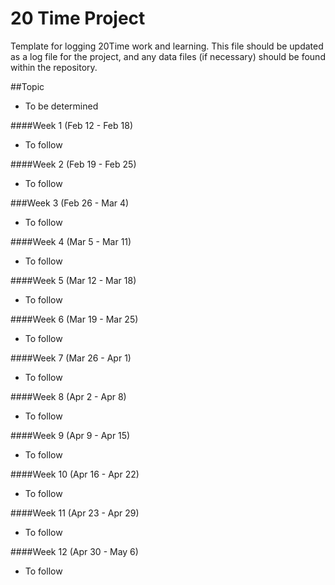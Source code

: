 # 20 Time Project
Template for logging 20Time work and learning.  This file should be updated as a log file for the project, and any data files (if necessary) should be found within the repository.  

##Topic
* To be determined

####Week 1 (Feb 12 - Feb 18)
* To follow

####Week 2 (Feb 19 - Feb 25)
* To follow

###Week 3 (Feb 26 - Mar 4)
* To follow

####Week 4 (Mar 5 - Mar 11)
* To follow

####Week 5 (Mar 12 - Mar 18)
* To follow

####Week 6 (Mar 19 - Mar 25)
* To follow

####Week 7 (Mar 26 - Apr 1)
* To follow

####Week 8 (Apr 2 - Apr 8)
* To follow

####Week 9 (Apr 9 - Apr 15)
* To follow

####Week 10 (Apr 16 - Apr 22)
* To follow

####Week 11 (Apr 23 - Apr 29)
* To follow

####Week 12 (Apr 30 - May 6)
* To follow
